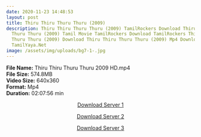 ```yaml
---
date: 2020-11-23 14:48:53
layout: post
title: Thiru Thiru Thuru Thuru (2009)
description: Thiru Thiru Thuru Thuru (2009) TamilRockers Download Thiru Thiru
  Thuru Thuru (2009) Tamil Movie TamilRockers Download TamilRockers Thiru Thiru
  Thuru Thuru (2009) Download Thiru Thiru Thuru Thuru (2009) Mp4 Download
  TamilYaya.Net
image: /assets/img/uploads/bg7-1-.jpg
---
```

<!--StartFragment-->

**File Name:** Thiru Thiru Thuru Thuru 2009 HD.mp4\
**File Size:** 574.8MB\
**Video Size:** 640x360\
**Format:** Mp4\
**Duration:** 02:07:56 min

<!--EndFragment-->

<center>

<a href="http://s27.uptofiles.net//files/Tamil%20HD%20Mobile%20Movies/Thiru%20Thiru%20Thuru%20Thuru%20(2009)/Thiru%20Thiru%20Thuru%20Thuru%20(DVD)/Thiru%20Thiru%20Thuru%20Thuru%20(Tamil)/Thiru%20Thiru%20Thuru%20Thuru%20(640x360)/Thiru%20Thiru%20Thuru%20Thuru%202009%20HD.mp4" class="myButton">Download Server 1</a>

<a href="http://s27.uptofiles.net//files/Tamil%20HD%20Mobile%20Movies/Thiru%20Thiru%20Thuru%20Thuru%20(2009)/Thiru%20Thiru%20Thuru%20Thuru%20(DVD)/Thiru%20Thiru%20Thuru%20Thuru%20(Tamil)/Thiru%20Thiru%20Thuru%20Thuru%20(640x360)/Thiru%20Thiru%20Thuru%20Thuru%202009%20HD.mp4" class="myButton">Download Server 2</a>

<a href="http://s27.uptofiles.net//files/Tamil%20HD%20Mobile%20Movies/Thiru%20Thiru%20Thuru%20Thuru%20(2009)/Thiru%20Thiru%20Thuru%20Thuru%20(DVD)/Thiru%20Thiru%20Thuru%20Thuru%20(Tamil)/Thiru%20Thiru%20Thuru%20Thuru%20(640x360)/Thiru%20Thiru%20Thuru%20Thuru%202009%20HD.mp4" class="myButton">Download Server 3</a>

</center>